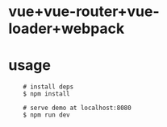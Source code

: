 # vue+vue-router+vue-loader+webpack
# usage
		# install deps
		$ npm install
		
		# serve demo at localhost:8080
		$ npm run dev
